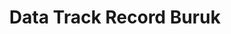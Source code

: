 ---
title: Data Track Record Buruk
organization: KPU REPUBLIK INDONESIA
notes: Data Track Record Buruk
resources:
  - name: CSV Anggota
    url: 'https://github.com/pemiluAPI/pemilu-data/raw/master/track_record_buruk/anggota.csv'
    format: csv
  - name: CSV Kasus
    url: 'https://github.com/pemiluAPI/pemilu-data/raw/master/track_record_buruk/kasus.csv'
    format: csv
  - name: CSV Rekap Track Record Buruk
    url: 'https://github.com/pemiluAPI/pemilu-data/raw/master/track_record_buruk/rekap_track_record_buruk.csv'
    format: csv
category:
  - Track Record Buruk
maintainer: ''
maintainer_email: ''
---